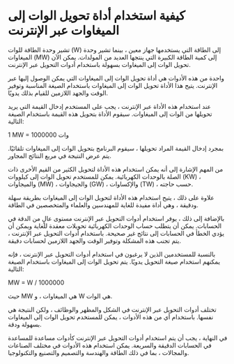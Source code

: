 كيفية استخدام أداة تحويل الوات إلى الميغاوات عبر الإنترنت
=========================================================

تشير وحدة الطاقة للوات (W) إلى الطاقة التي يستخدمها جهاز معين ، بينما تشير وحدة الميغاوات (MW) إلى كمية الطاقة الكبيرة التي ينتجها العديد من المولدات. يمكن الآن تحويل الوات إلى الميغاوات بسهولة باستخدام أدوات التحويل عبر الإنترنت.

واحدة من هذه الأدوات هي أداة تحويل الوات إلى الميغاوات التي يمكن الوصول إليها عبر الإنترنت. يتيح هذا الأداة تحويل الوات إلى الميغاوات باستخدام الصيغة المناسبة وتوفير الوقت والجهد اللازمين للقيام بذلك يدويًا.

عند استخدام هذه الأداة عبر الإنترنت ، يجب على المستخدم إدخال القيمة التي يريد تحويلها من الوات إلى الميغاوات. سيقوم الأداة بتحويل هذه القيمة باستخدام الصيغة التالية:

1 MW = 1000000 وات

بمجرد إدخال القيمة المراد تحويلها ، سيقوم البرنامج بتحويل الوات إلى الميغاوات تلقائيًا. يتم عرض النتيجة في مربع النتائج المجاور.

من المهم الإشارة إلى أنه يمكن استخدام هذه الأداة لتحويل الكثير من القيم الأخرى ذات الصلة بالوحدات الكهربائية. يمكن للمستخدم تحويل الوات إلى كيلووات (KW) ، والميجاوات (MW) ، والجيجاوات (GW) ، والإكساوات (TW) ، حسب حاجته.

علاوة على ذلك ، يتيح استخدام هذه الأداة لتحويل الوات إلى الميغاوات بطريقة سهلة ودقيقة ، وهي أداة مفيدة للغاية للمهندسين والعلماء والمتخصصين في الطاقة.

بالإضافة إلى ذلك ، يوفر استخدام أدوات التحويل عبر الإنترنت مستوى عالٍ من الدقة في الحسابات. يمكن أن يتطلب حساب الوحدات الكهربائية تحويلات معقدة للغاية ويمكن أن يؤدي الخطأ في الحسابات إلى نتائج غير صحيحة. باستخدام أدوات التحويل عبر الإنترنت ، يتم تجنب هذه المشكلة وتوفير الوقت والجهد اللازمين لحسابات دقيقة.

بالنسبة للمستخدمين الذين لا يرغبون في استخدام أدوات التحويل عبر الإنترنت ، فإنه يمكنهم استخدام صيغة التحويل يدويًا. يتم تحويل الوات إلى الميغاوات باستخدام الصيغة التالية:

MW = W / 1000000

حيث MW هي الميغاوات ، و W هي الوات.

تختلف أدوات التحويل عبر الإنترنت في الشكل والمظهر والوظائف ، ولكن النتيجة هي نفسها. باستخدام أي من هذه الأدوات ، يمكن للمستخدم تحويل الوات إلى الميغاوات بسهولة ودقة.

في النهاية ، يجب أن يتم استخدام أدوات التحويل عبر الإنترنت كأدوات مساعدة للمساعدة في الحسابات الدقيقة والسريعة. يمكن استخدام هذه الأدوات في مختلف الصناعات والمجالات ، بما في ذلك الطاقة والهندسة والتصميم والتصنيع والتكنولوجيا.